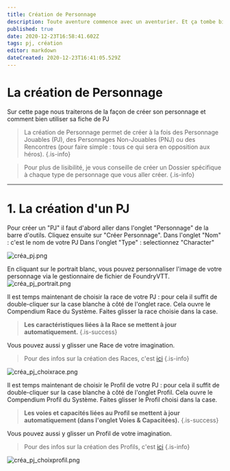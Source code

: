 ```yaml
---
title: Création de Personnage
description: Toute aventure commence avec un aventurier. Et ça tombe bien c'est ici que la votre commence
published: true
date: 2020-12-23T16:58:41.602Z
tags: pj, création
editor: markdown
dateCreated: 2020-12-23T16:41:05.529Z
---
```


# La création de Personnage
Sur cette page nous traiterons de la façon de créer son personnage et comment bien utiliser sa fiche de PJ

> La création de Personnage permet de créer à la fois des Personnage Jouables (PJ), des Personnages Non-Jouables (PNJ) ou des Rencontres (pour faire simple : tous ce qui sera en opposition aux héros).
{.is-info}

> Pour plus de lisibilité, je vous conseille de créer un Dossier spécifique à chaque type de personnage que vous aller créer.
{.is-info}
---

# 1. La création d'un PJ
Pour créer un "PJ" il faut d'abord aller dans l'onglet "Personnage" de la barre d'outils. 
Cliquez ensuite sur "Créer Personnage".
Dans l'onglet "Nom" : c'est le nom de votre PJ
Dans l'onglet "Type" : selectionnez "Character"

![créa_pj.png](/images/chroniquesoubliees/créa_pj.png)

En cliquant sur le portrait blanc, vous pouvez personnaliser l'image de votre personnage via le gestionnaire de fichier de FoundryVTT.
![créa_pj_portrait.png](/images/chroniquesoubliees/créa_pj_portrait.png)

Il est temps maintenant de choisir la race de votre PJ : pour cela il suffit de double-cliquer sur la case blanche à côté de l'onglet race.
Cela ouvre le Compendium Race du Système. Faites glisser la race choisie dans la case. 
> **Les caractéristiques liées à la Race se mettent à jour automatiquement.**
{.is-success}

Vous pouvez aussi y glisser une Race de votre imagination.
> Pour des infos sur la création des Races, c'est [ici](/fr/systemes/fr-chrooubliees/species)
{.is-info}

![créa_pj_choixrace.png](/images/chroniquesoubliees/créa_pj_choixrace.png)

Il est temps maintenant de choisir le Profil de votre PJ : pour cela il suffit de double-cliquer sur la case blanche à côté de l'onglet Profil.
Cela ouvre le Compendium Profil du Système. Faites glisser le Profil choisi dans la case. 
> **Les voies et capacités liées au Profil se mettent à jour automatiquement (dans l'onglet Voies & Capacitées).**
{.is-success}

Vous pouvez aussi y glisser un Profil de votre imagination.
> Pour des infos sur la création des Profils, c'est [ici](/fr/systemes/fr-chrooubliees/customisation)
{.is-info}

![créa_pj_choixprofil.png](/images/chroniquesoubliees/créa_pj_choixprofil.png)

